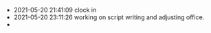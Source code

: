 - 2021-05-20 21:41:09 clock in
- 2021-05-20 23:11:26 working on script writing and adjusting office.
-  